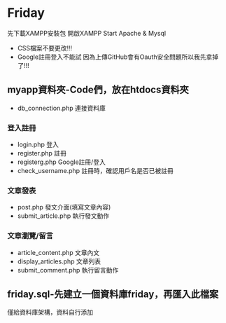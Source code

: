 # Friday

先下載XAMPP安裝包
開啟XAMPP Start Apache  & Mysql

*  CSS檔案不要更改!!! 
*  Google註冊登入不能試 因為上傳GitHub會有Oauth安全問題所以我先拿掉了!!! 
## myapp資料夾-Code們，放在htdocs資料夾
*  db_connection.php 連接資料庫 
### 登入註冊
*  login.php 登入
*  register.php 註冊
*  registerg.php Google註冊/登入
*  check_username.php 註冊時，確認用戶名是否已被註冊
### 文章發表
* post.php 發文介面(填寫文章內容)
* submit_article.php 執行發文動作
### 文章瀏覽/留言
* article_content.php 文章內文
* display_articles.php 文章列表
* submit_comment.php 執行留言動作
## friday.sql-先建立一個資料庫friday，再匯入此檔案
僅給資料庫架構，資料自行添加
